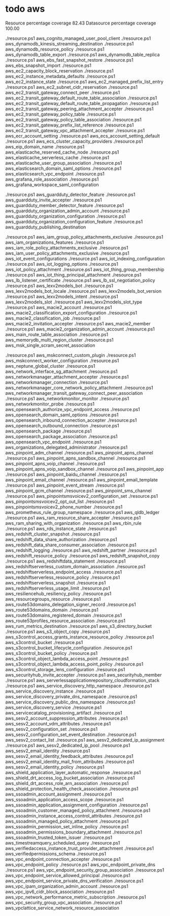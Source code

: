 # todo aws

Resource percentage coverage   82.43
Datasource percentage coverage 100.00

./resource.ps1 aws_cognito_managed_user_pool_client
./resource.ps1 aws_dynamodb_kinesis_streaming_destination
./resource.ps1 aws_dynamodb_resource_policy
./resource.ps1 aws_dynamodb_table_export
./resource.ps1 aws_dynamodb_table_replica
./resource.ps1 aws_ebs_fast_snapshot_restore
./resource.ps1 aws_ebs_snapshot_import
./resource.ps1 aws_ec2_capacity_block_reservation
./resource.ps1 aws_ec2_instance_metadata_defaults
./resource.ps1 aws_ec2_instance_state
./resource.ps1 aws_ec2_managed_prefix_list_entry
./resource.ps1 aws_ec2_subnet_cidr_reservation
./resource.ps1 aws_ec2_transit_gateway_connect_peer
./resource.ps1 aws_ec2_transit_gateway_default_route_table_association
./resource.ps1 aws_ec2_transit_gateway_default_route_table_propagation
./resource.ps1 aws_ec2_transit_gateway_peering_attachment_accepter
./resource.ps1 aws_ec2_transit_gateway_policy_table
./resource.ps1 aws_ec2_transit_gateway_policy_table_association
./resource.ps1 aws_ec2_transit_gateway_prefix_list_reference
./resource.ps1 aws_ec2_transit_gateway_vpc_attachment_accepter
./resource.ps1 aws_ecr_account_setting
./resource.ps1 aws_ecs_account_setting_default
./resource.ps1 aws_ecs_cluster_capacity_providers
./resource.ps1 aws_eip_domain_name
./resource.ps1 aws_elasticache_reserved_cache_node
./resource.ps1 aws_elasticache_serverless_cache
./resource.ps1 aws_elasticache_user_group_association
./resource.ps1 aws_elasticsearch_domain_saml_options
./resource.ps1 aws_elasticsearch_vpc_endpoint
./resource.ps1 aws_grafana_role_association
./resource.ps1 aws_grafana_workspace_saml_configuration

./resource.ps1 aws_guardduty_detector_feature
./resource.ps1 aws_guardduty_invite_accepter
./resource.ps1 aws_guardduty_member_detector_feature
./resource.ps1 aws_guardduty_organization_admin_account
./resource.ps1 aws_guardduty_organization_configuration
./resource.ps1 aws_guardduty_organization_configuration_feature
./resource.ps1 aws_guardduty_publishing_destination

./resource.ps1 aws_iam_group_policy_attachments_exclusive
./resource.ps1 aws_iam_organizations_features
./resource.ps1 aws_iam_role_policy_attachments_exclusive
./resource.ps1 aws_iam_user_policy_attachments_exclusive
./resource.ps1 aws_iot_event_configurations
./resource.ps1 aws_iot_indexing_configuration
./resource.ps1 aws_iot_logging_options
./resource.ps1 aws_iot_policy_attachment
./resource.ps1 aws_iot_thing_group_membership
./resource.ps1 aws_iot_thing_principal_attachment
./resource.ps1 aws_lb_listener_certificate
./resource.ps1 aws_lb_ssl_negotiation_policy
./resource.ps1 aws_lexv2models_bot
./resource.ps1 aws_lexv2models_bot_locale
./resource.ps1 aws_lexv2models_bot_version
./resource.ps1 aws_lexv2models_intent
./resource.ps1 aws_lexv2models_slot
./resource.ps1 aws_lexv2models_slot_type
./resource.ps1 aws_macie2_account
./resource.ps1 aws_macie2_classification_export_configuration
./resource.ps1 aws_macie2_classification_job
./resource.ps1 aws_macie2_invitation_accepter
./resource.ps1 aws_macie2_member
./resource.ps1 aws_macie2_organization_admin_account
./resource.ps1 aws_main_route_table_association
./resource.ps1 aws_memorydb_multi_region_cluster
./resource.ps1 aws_msk_single_scram_secret_association

./resource.ps1 aws_mskconnect_custom_plugin
./resource.ps1 aws_mskconnect_worker_configuration
./resource.ps1 aws_neptune_global_cluster
./resource.ps1 aws_network_interface_sg_attachment
./resource.ps1 aws_networkmanager_attachment_accepter
./resource.ps1 aws_networkmanager_connection
./resource.ps1 aws_networkmanager_core_network_policy_attachment
./resource.ps1 aws_networkmanager_transit_gateway_connect_peer_association
./resource.ps1 aws_networkmonitor_monitor
./resource.ps1 aws_networkmonitor_probe
./resource.ps1 aws_opensearch_authorize_vpc_endpoint_access
./resource.ps1 aws_opensearch_domain_saml_options
./resource.ps1 aws_opensearch_inbound_connection_accepter
./resource.ps1 aws_opensearch_outbound_connection
./resource.ps1 aws_opensearch_package
./resource.ps1 aws_opensearch_package_association
./resource.ps1 aws_opensearch_vpc_endpoint
./resource.ps1 aws_organizations_delegated_administrator
./resource.ps1 aws_pinpoint_adm_channel
./resource.ps1 aws_pinpoint_apns_channel
./resource.ps1 aws_pinpoint_apns_sandbox_channel
./resource.ps1 aws_pinpoint_apns_voip_channel
./resource.ps1 aws_pinpoint_apns_voip_sandbox_channel
./resource.ps1 aws_pinpoint_app
./resource.ps1 aws_pinpoint_baidu_channel
./resource.ps1 aws_pinpoint_email_channel
./resource.ps1 aws_pinpoint_email_template
./resource.ps1 aws_pinpoint_event_stream
./resource.ps1 aws_pinpoint_gcm_channel
./resource.ps1 aws_pinpoint_sms_channel
./resource.ps1 aws_pinpointsmsvoicev2_configuration_set
./resource.ps1 aws_pinpointsmsvoicev2_opt_out_list
./resource.ps1 aws_pinpointsmsvoicev2_phone_number
./resource.ps1 aws_prometheus_rule_group_namespace
./resource.ps1 aws_qldb_ledger
./resource.ps1 aws_ram_resource_share_accepter
./resource.ps1 aws_ram_sharing_with_organization
./resource.ps1 aws_rbin_rule
./resource.ps1 aws_rds_instance_state
./resource.ps1 aws_redshift_cluster_snapshot
./resource.ps1 aws_redshift_data_share_authorization
./resource.ps1 aws_redshift_data_share_consumer_association
./resource.ps1 aws_redshift_logging
./resource.ps1 aws_redshift_partner
./resource.ps1 aws_redshift_resource_policy
./resource.ps1 aws_redshift_snapshot_copy
./resource.ps1 aws_redshiftdata_statement
./resource.ps1 aws_redshiftserverless_custom_domain_association
./resource.ps1 aws_redshiftserverless_endpoint_access
./resource.ps1 aws_redshiftserverless_resource_policy
./resource.ps1 aws_redshiftserverless_snapshot
./resource.ps1 aws_redshiftserverless_usage_limit
./resource.ps1 aws_resiliencehub_resiliency_policy
./resource.ps1 aws_resourcegroups_resource
./resource.ps1 aws_route53domains_delegation_signer_record
./resource.ps1 aws_route53domains_domain
./resource.ps1 aws_route53domains_registered_domain
./resource.ps1 aws_route53profiles_resource_association
./resource.ps1 aws_rum_metrics_destination
./resource.ps1 aws_s3_directory_bucket
./resource.ps1 aws_s3_object_copy
./resource.ps1 aws_s3control_access_grants_instance_resource_policy
./resource.ps1 aws_s3control_bucket
./resource.ps1 aws_s3control_bucket_lifecycle_configuration
./resource.ps1 aws_s3control_bucket_policy
./resource.ps1 aws_s3control_object_lambda_access_point
./resource.ps1 aws_s3control_object_lambda_access_point_policy
./resource.ps1 aws_s3control_storage_lens_configuration
./resource.ps1 aws_securityhub_invite_accepter
./resource.ps1 aws_securityhub_member
./resource.ps1 aws_serverlessapplicationrepository_cloudformation_stack
./resource.ps1 aws_service_discovery_http_namespace
./resource.ps1 aws_service_discovery_instance
./resource.ps1 aws_service_discovery_private_dns_namespace
./resource.ps1 aws_service_discovery_public_dns_namespace
./resource.ps1 aws_service_discovery_service
./resource.ps1 aws_servicecatalog_provisioning_artifact
./resource.ps1 aws_sesv2_account_suppression_attributes
./resource.ps1 aws_sesv2_account_vdm_attributes
./resource.ps1 aws_sesv2_configuration_set
./resource.ps1 aws_sesv2_configuration_set_event_destination
./resource.ps1 aws_sesv2_contact_list
./resource.ps1 aws_sesv2_dedicated_ip_assignment
./resource.ps1 aws_sesv2_dedicated_ip_pool
./resource.ps1 aws_sesv2_email_identity
./resource.ps1 aws_sesv2_email_identity_feedback_attributes
./resource.ps1 aws_sesv2_email_identity_mail_from_attributes
./resource.ps1 aws_sesv2_email_identity_policy
./resource.ps1 aws_shield_application_layer_automatic_response
./resource.ps1 aws_shield_drt_access_log_bucket_association
./resource.ps1 aws_shield_drt_access_role_arn_association
./resource.ps1 aws_shield_protection_health_check_association
./resource.ps1 aws_ssoadmin_account_assignment
./resource.ps1 aws_ssoadmin_application_access_scope
./resource.ps1 aws_ssoadmin_application_assignment_configuration
./resource.ps1 aws_ssoadmin_customer_managed_policy_attachment
./resource.ps1 aws_ssoadmin_instance_access_control_attributes
./resource.ps1 aws_ssoadmin_managed_policy_attachment
./resource.ps1 aws_ssoadmin_permission_set_inline_policy
./resource.ps1 aws_ssoadmin_permissions_boundary_attachment
./resource.ps1 aws_ssoadmin_trusted_token_issuer
./resource.ps1 aws_timestreamquery_scheduled_query
./resource.ps1 aws_verifiedaccess_instance_trust_provider_attachment
./resource.ps1 aws_verifiedpermissions_schema
./resource.ps1 aws_vpc_endpoint_connection_accepter
./resource.ps1 aws_vpc_endpoint_policy
./resource.ps1 aws_vpc_endpoint_private_dns
./resource.ps1 aws_vpc_endpoint_security_group_association
./resource.ps1 aws_vpc_endpoint_service_allowed_principal
./resource.ps1 aws_vpc_endpoint_service_private_dns_verification
./resource.ps1 aws_vpc_ipam_organization_admin_account
./resource.ps1 aws_vpc_ipv6_cidr_block_association
./resource.ps1 aws_vpc_network_performance_metric_subscription
./resource.ps1 aws_vpc_security_group_vpc_association
./resource.ps1 aws_vpclattice_service_network_resource_association
